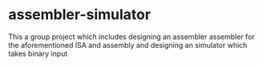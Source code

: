 # assembler-simulator
This a group project which includes designing an assembler assembler for the aforementioned ISA and assembly and designing an simulator which takes binary input
